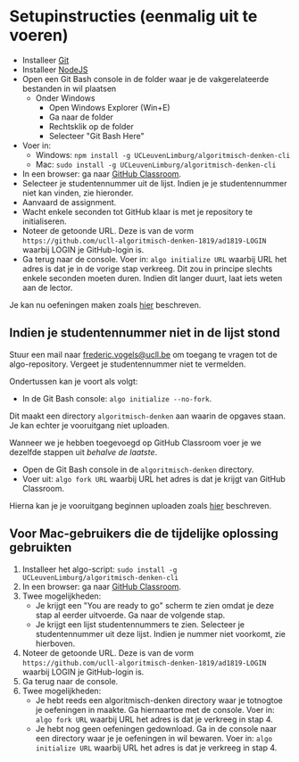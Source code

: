 # Setupinstructies (eenmalig uit te voeren)

* Installeer [Git](https://git-scm.com/)
* Installeer [NodeJS](https://nodejs.org/)
* Open een Git Bash console in de folder waar je de vakgerelateerde bestanden in wil plaatsen
  * Onder Windows
    * Open Windows Explorer (Win+E)
    * Ga naar de folder
    * Rechtsklik op de folder
    * Selecteer "Git Bash Here"
* Voer in:
  * Windows: `npm install -g UCLeuvenLimburg/algoritmisch-denken-cli`
  * Mac: `sudo install -g UCLeuvenLimburg/algoritmisch-denken-cli`
* In een browser: ga naar [GitHub Classroom](https://classroom.github.com/a/CkWbidEY).
* Selecteer je studentennummer uit de lijst. Indien je je studentennummer niet kan vinden, zie hieronder.
* Aanvaard de assignment.
* Wacht enkele seconden tot GitHub klaar is met je repository te initialiseren.
* Noteer de getoonde URL. Deze is van de vorm `https://github.com/ucll-algoritmisch-denken-1819/ad1819-LOGIN` waarbij LOGIN je GitHub-login is.
* Ga terug naar de console. Voer in: `algo initialize URL` waarbij URL het adres is dat je in de vorige stap verkreeg. Dit zou in principe slechts enkele seconden moeten duren. Indien dit langer duurt, laat iets weten aan de lector.

Je kan nu oefeningen maken zoals [hier](usage.md) beschreven.


## Indien je studentennummer niet in de lijst stond

Stuur een mail naar frederic.vogels@ucll.be om toegang te vragen tot de algo-repository. Vergeet
je studentennummer niet te vermelden.

Ondertussen kan je voort als volgt:

* In de Git Bash console: `algo initialize --no-fork`.

Dit maakt een directory `algoritmisch-denken` aan waarin de opgaves staan.
Je kan echter je vooruitgang niet uploaden.

Wanneer we je hebben toegevoegd op GitHub Classroom voer je we dezelfde stappen uit *behalve de laatste*.

* Open de Git Bash console in de `algoritmisch-denken` directory.
* Voer uit: `algo fork URL` waarbij URL het adres is dat je krijgt van GitHub Classroom.

Hierna kan je je vooruitgang beginnen uploaden zoals [hier](usage.md) beschreven.



## Voor Mac-gebruikers die de tijdelijke oplossing gebruikten

1. Installeer het algo-script: `sudo install -g UCLeuvenLimburg/algoritmisch-denken-cli`
2. In een browser: ga naar [GitHub Classroom](https://classroom.github.com/a/CkWbidEY).
3. Twee mogelijkheden:
   * Je krijgt een "You are ready to go" scherm te zien omdat je deze stap al eerder uitvoerde. Ga naar de volgende stap.
   * Je krijgt een lijst studentennummers te zien. Selecteer je studentennummer uit deze lijst. Indien je nummer niet voorkomt, zie hierboven.
4. Noteer de getoonde URL. Deze is van de vorm `https://github.com/ucll-algoritmisch-denken-1819/ad1819-LOGIN` waarbij LOGIN je GitHub-login is.
5. Ga terug naar de console.
6. Twee mogelijkheden:
   * Je hebt reeds een algoritmisch-denken directory waar je totnogtoe je oefeningen in maakte. Ga hiernaartoe met de console. Voer in: `algo fork URL` waarbij URL het adres is dat je verkreeg in stap 4.
   * Je hebt nog geen oefeningen gedownload. Ga in de console naar een directory waar je je oefeningen in wil bewaren. Voer in: `algo initialize URL` waarbij URL het adres is dat je verkreeg in stap 4.

